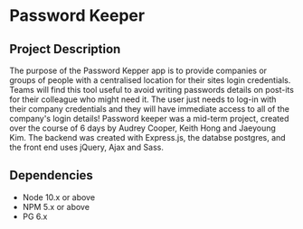 Password Keeper
=========

## Project Description

The purpose of the Password Kepper app is to provide companies or groups of people with a centralised location for their sites login credentials. Teams will find this tool useful to avoid writing passwords details on post-its for their colleague who might need it. The user just needs to log-in with their company credentials and they will have immediate access to all of the company's login details!
Password keeper was a mid-term project, created over the course of 6 days by Audrey Cooper, Keith Hong and Jaeyoung Kim. The backend was created with Express.js, the databse postgres, and the front end uses jQuery, Ajax and Sass.


## Dependencies

- Node 10.x or above
- NPM 5.x or above
- PG 6.x
